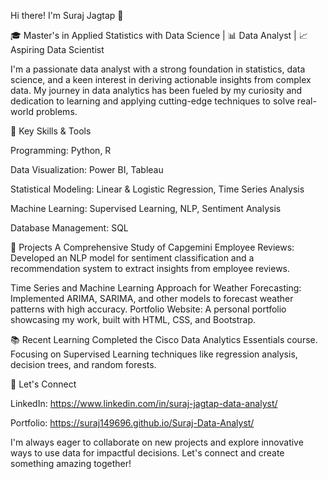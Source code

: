 Hi there! I'm Suraj Jagtap 👋

🎓 Master's in Applied Statistics with Data Science | 📊 Data Analyst | 📈 Aspiring Data Scientist

I'm a passionate data analyst with a strong foundation in statistics, data science, and a keen interest in deriving actionable insights from complex data. My journey in data analytics has been fueled by my curiosity and dedication to learning and applying cutting-edge techniques to solve real-world problems.


🌟 Key Skills & Tools

Programming: Python, R

Data Visualization: Power BI, Tableau

Statistical Modeling: Linear & Logistic Regression, Time Series Analysis

Machine Learning: Supervised Learning, NLP, Sentiment Analysis

Database Management: SQL


🚀 Projects
A Comprehensive Study of Capgemini Employee Reviews: Developed an NLP model for sentiment classification and a recommendation system to extract insights from employee reviews.

Time Series and Machine Learning Approach for Weather Forecasting: Implemented ARIMA, SARIMA, and other models to forecast weather patterns with high accuracy.
Portfolio Website: A personal portfolio showcasing my work, built with HTML, CSS, and Bootstrap.

📚 Recent Learning
Completed the Cisco Data Analytics Essentials course.
Focusing on Supervised Learning techniques like regression analysis, decision trees, and random forests.

💬 Let's Connect

LinkedIn: https://www.linkedin.com/in/suraj-jagtap-data-analyst/

Portfolio: https://suraj149696.github.io/Suraj-Data-Analyst/


I'm always eager to collaborate on new projects and explore innovative ways to use data for impactful decisions. Let's connect and create something amazing together!
